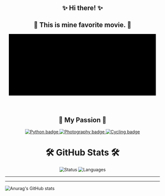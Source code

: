 <div id="hi" align="center">

## ✨ Hi there! ✨

</div>
<div id="matrix" align="center">

## 👀 This is mine favorite movie. 👀

</div>
<html lang="en">
  <body>
    <div id="matrix" align="center">
      <img src="https://github.com/ivanmarinoff/ivanmarinoff/blob/main/matrix.gif?raw=true" width="480" height="200" alt="Matrix gif"/>
    </div>
  </body>
</html>
<br/><br/>
<div id="passion" align="center">

## 💖 My Passion 💖

</div>

<div id="badges" align="center">

<a href="your-python-URL">
    <img src="https://img.shields.io/badge/I%20Love-Python-ff69b4" alt="Python badge">
</a>    
<a href="your-photography-URL">
    <img src="https://img.shields.io/badge/I%20love-Photography-red" alt="Photography badge">
</a>
<a href="your-cycling-URL">
    <img src="https://img.shields.io/badge/I%20love-Cycling-yellowgreen" alt="Cycling badge">
</a>
</div>

<div id="stats" align="center">

# 🛠️ GitHub Stats 🛠️

<img src="https://github-readme-streak-stats.herokuapp.com/?user=ivanmarinoff&theme=highcontrast&hide_border=false" alt="Status" >

<img src="https://github-readme-stats.vercel.app/api/top-langs/?username=ivanmarinoff&theme=highcontrast&hide_border=false&include_all_commits=true&count_private=false&layout=compact" alt="Languages" >
</div>  

---

---
![Anurag's GitHub stats](https://visitcount.itsvg.in/api?id=ivanmarinoff&label=Profile%20Views&color=12&pretty=false)